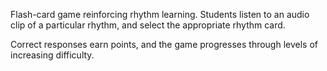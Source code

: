 Flash-card game reinforcing rhythm learning. Students listen to an audio clip of a particular rhythm, and select the appropriate rhythm card. 

Correct responses earn points, and the game progresses through levels of increasing difficulty.